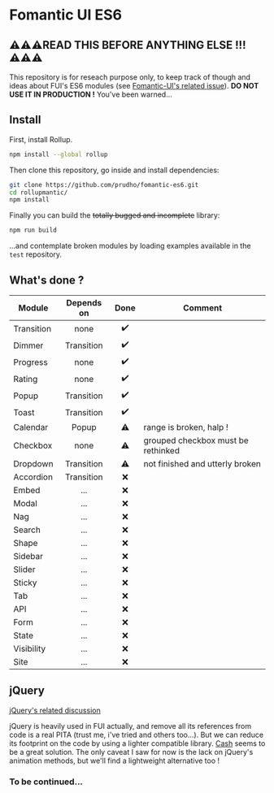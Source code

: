 # Fomantic UI ES6

## ⚠️⚠️⚠️READ THIS BEFORE ANYTHING ELSE !!!⚠️⚠️⚠️
This repository is for reseach purpose only, to keep track of though and ideas about FUI's ES6 modules (see [Fomantic-UI's related issue](https://github.com/fomantic/Fomantic-UI/issues/319)). **DO NOT USE IT IN PRODUCTION !** You've been warned...

## Install
First, install Rollup.
```sh
npm install --global rollup
```

Then clone this repository, go inside and install dependencies:
```sh
git clone https://github.com/prudho/fomantic-es6.git
cd rollupmantic/
npm install
```

Finally you can build the ~~totally bugged and incomplete~~ library:
```sh
npm run build
```

...and contemplate broken modules by loading examples available in the `test` repository.

## What's done ?
| Module        | Depends on    | Done  | Comment |
| ------------- |:-------------:| :----:| ------- |
| Transition    | none          |   ✔️  |         |
| Dimmer        | Transition    |   ✔️  |         |
| Progress      | none          |   ✔️  |         |
| Rating        | none          |   ✔️  |         |
| Popup         | Transition    |   ✔️  |         |
| Toast         | Transition    |   ✔️  |         |
| Calendar      | Popup         |   ⚠️  | range is broken, halp ! |
| Checkbox      | none          |   ⚠️  | grouped checkbox must be rethinked |
| Dropdown      | Transition    |   ⚠️  | not finished and utterly broken |
| Accordion     | Transition    |   ❌  |         |
| Embed         | ...           |   ❌  |         |
| Modal         | ...           |   ❌  |         |
| Nag           | ...           |   ❌  |         |
| Search        | ...           |   ❌  |         |
| Shape         | ...           |   ❌  |         |
| Sidebar       | ...           |   ❌  |         |
| Slider        | ...           |   ❌  |         |
| Sticky        | ...           |   ❌  |         |
| Tab           | ...           |   ❌  |         |
| API           | ...           |   ❌  |         |
| Form          | ...           |   ❌  |         |
| State         | ...           |   ❌  |         |
| Visibility    | ...           |   ❌  |         |
| Site          | ...           |   ❌  |         |

## jQuery

[jQuery's related discussion](https://github.com/fomantic/Fomantic-UI/issues/374)

jQuery is heavily used in FUI actually, and remove all its references from code is a real PITA (trust me, i've tried and others too...). But we can reduce its footprint on the code by using a lighter compatible library. [Cash](https://github.com/kenwheeler/cash) seems to be a great solution. The only caveat I saw for now is the lack on jQuery's animation methods, but we'll find a lightweight alternative too !

### To be continued...